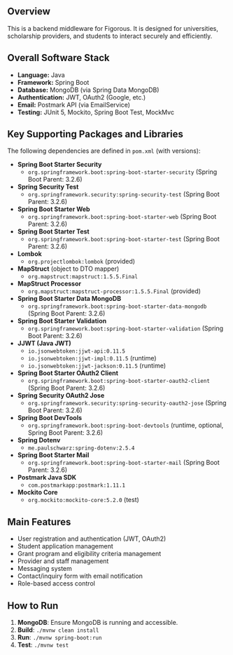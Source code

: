 ## Overview
This is a backend middleware for Figorous. It is designed for universities, scholarship providers, and students to interact securely and efficiently.

## Overall Software Stack
- **Language:** Java
- **Framework:** Spring Boot
- **Database:** MongoDB (via Spring Data MongoDB)
- **Authentication:** JWT, OAuth2 (Google, etc.)
- **Email:** Postmark API (via EmailService)
- **Testing:** JUnit 5, Mockito, Spring Boot Test, MockMvc

## Key Supporting Packages and Libraries
The following dependencies are defined in `pom.xml` (with versions):
- **Spring Boot Starter Security**
    - `org.springframework.boot:spring-boot-starter-security` (Spring Boot Parent: 3.2.6)
- **Spring Security Test**
    - `org.springframework.security:spring-security-test` (Spring Boot Parent: 3.2.6)
- **Spring Boot Starter Web**
    - `org.springframework.boot:spring-boot-starter-web` (Spring Boot Parent: 3.2.6)
- **Spring Boot Starter Test**
    - `org.springframework.boot:spring-boot-starter-test` (Spring Boot Parent: 3.2.6)
- **Lombok**
    - `org.projectlombok:lombok` (provided)
- **MapStruct** (object to DTO mapper)
    - `org.mapstruct:mapstruct:1.5.5.Final`
- **MapStruct Processor**
    - `org.mapstruct:mapstruct-processor:1.5.5.Final` (provided)
- **Spring Boot Starter Data MongoDB**
    - `org.springframework.boot:spring-boot-starter-data-mongodb` (Spring Boot Parent: 3.2.6)
- **Spring Boot Starter Validation**
    - `org.springframework.boot:spring-boot-starter-validation` (Spring Boot Parent: 3.2.6)
- **JJWT (Java JWT)**
    - `io.jsonwebtoken:jjwt-api:0.11.5`
    - `io.jsonwebtoken:jjwt-impl:0.11.5` (runtime)
    - `io.jsonwebtoken:jjwt-jackson:0.11.5` (runtime)
- **Spring Boot Starter OAuth2 Client**
    - `org.springframework.boot:spring-boot-starter-oauth2-client` (Spring Boot Parent: 3.2.6)
- **Spring Security OAuth2 Jose**
    - `org.springframework.security:spring-security-oauth2-jose` (Spring Boot Parent: 3.2.6)
- **Spring Boot DevTools**
    - `org.springframework.boot:spring-boot-devtools` (runtime, optional, Spring Boot Parent: 3.2.6)
- **Spring Dotenv**
    - `me.paulschwarz:spring-dotenv:2.5.4`
- **Spring Boot Starter Mail**
    - `org.springframework.boot:spring-boot-starter-mail` (Spring Boot Parent: 3.2.6)
- **Postmark Java SDK**
    - `com.postmarkapp:postmark:1.11.1`
- **Mockito Core**
    - `org.mockito:mockito-core:5.2.0` (test)

## Main Features
- User registration and authentication (JWT, OAuth2)
- Student application management
- Grant program and eligibility criteria management
- Provider and staff management
- Messaging system
- Contact/inquiry form with email notification
- Role-based access control

## How to Run
1. **MongoDB**: Ensure MongoDB is running and accessible.
2. **Build**: `./mvnw clean install`
3. **Run**: `./mvnw spring-boot:run`
4. **Test**: `./mvnw test`
